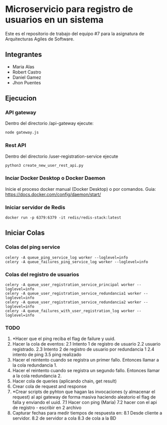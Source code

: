 # Microservicio para registro de usuarios en un sistema
Este es el repositorio de trabajo del equipo #7 para la asignatura de Arquitecturas Agiles de Software.

## Integrantes
- Maria Alas
- Robert Castro
- Daniel Gamez
- Jhon Puentes

## Ejecucion

### API gateway
Dentro del directorio /api-gateway ejecute:
```bash
node gateway.js
```

### Rest API
Dentro del directorio /user-registration-service ejecute
```bash
python3 create_new_user_rest_api.py 
```

### Inciar Docker Desktop o Docker Daemon
Inicie el proceso docker manual (Docker Desktop) o por comandos.
Guia: https://docs.docker.com/config/daemon/start/

### Iniciar servidor de Redis
```
docker run -p 6379:6379 -it redis/redis-stack:latest
```

## Iniciar Colas

### Colas del ping service

```
celery -A queue_ping_service_log worker --loglevel=info
celery -A queue_failures_ping_service_log worker --loglevel=info
```

### Colas del registro de usuarios
```
celery -A queue_user_registration_service_principal worker --loglevel=info
celery -A queue_user_registration_service_redundancia1 worker --loglevel=info
celery -A queue_user_registration_service_redundancia2 worker --loglevel=info
celery -A queue_failures_with_user_registration_log worker --loglevel=info
```

### TODO

1. *Hacer que el ping reciba el flag de failure y uuid.
2. Hacer la cola de eventos:
    2.1 Intento 1 de registro de usuario
    2.2 usuario registrado.
    2.3 Intento 2 de registro de usuario por redundancia 1
    2.4 intento de ping
    3.5 ping realizado
3. Hacer el reintento cuando se registra un primer fallo. Entonces llamar a la cola redundancia 1.
4. Hacer el reintento cuando se registra un segundo fallo. Entonces llamar a la cola redundancia 2.
5. Hacer cola de queries (aplicando chain, get result)
6. Crear cola de request and response
7. *Crear scripts de pyhton que hagan las invocaciones (y almacenar el request) al api gateway de forma masiva haciendo aleatorio el flag de falla y enviando el uuid.
    7.1 Hacer con ping (Maria)
    7.2 hacer con el api de registro - escribir en 2 archivo
8. Capturar fechas para medir tiempos de respuesta en:
    8.1 Desde cliente a servidor.
    8.2 de servidor a cola
    8.3 de cola a la BD